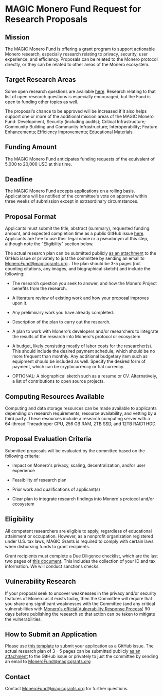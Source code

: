 # MAGIC Monero Fund Request for Research Proposals

## Mission  

The MAGIC Monero Fund is offering a grant program to support actionable Monero research, especially research relating to privacy, security, user experience, and efficiency. Proposals can be related to the Monero protocol directly, or they can be related to other areas of the Monero ecosystem.  

## Target Research Areas  

Some open research questions are available [here](https://github.com/monero-project/research-lab/issues/94). Research relating to that list of open research questions is especially encouraged, but the Fund is open to funding other topics as well.  

The proposal's chance to be approved will be increased if it also helps support one or more of the additional mission areas of the MAGIC Monero Fund: Development, Security (including audits); Critical Infrastructure; Community Building and Community Infrastructure; Interoperability; Feature Enhancements; Efficiency Improvements; Educational Materials.  

## Funding Amount  

The MAGIC Monero Fund anticipates funding requests of the equivalent of 5,000 to 20,000 USD at this time.  

## Deadline  

The MAGIC Monero Fund accepts applications on a rolling basis. Applications will be notified of the committee's vote on approval within three weeks of submission except in extraordinary circumstances.  

## Proposal Format  

Applicants must submit the title, abstract (summary), requested funding amount, and expected completion time as a public GitHub issue [here](https://github.com/MAGICGrants/Monero-Fund/edit/main/.github/ISSUE_TEMPLATE/grant-application.md). Applicants are free to use their legal name or a pseudonym at this step, although note the "Eligibility" section below.  

The actual research plan can be submitted publicly [as an attachment](https://docs.github.com/en/get-started/writing-on-github/working-with-advanced-formatting/attaching-files) to the GitHub issue or privately to just the committee by sending an email to MoneroFund@magicgrants.org . The plan should be 3-5 pages (not counting citations, any images, and biographical sketch) and include the following:  

*   The research question you seek to answer, and how the Monero Project benefits from the research.  
    
*   A literature review of existing work and how your proposal improves upon it.  
    
*   Any preliminary work you have already completed.  
    
*   Description of the plan to carry out the research.  
    
*   A plan to work with Monero's developers and/or researchers to integrate the results of the research into Monero's protocol or ecosystem.  
    
*   A budget, likely consisting mostly of labor costs for the researcher(s). This should include the desired payment schedule, which should be no more frequent than monthly. Any additional budgetary item such as equipment should be included as well. Specify the desired form of payment, which can be cryptocurrency or fiat currency.  
    
*   OPTIONAL: A biographical sketch such as a resume or CV. Alternatively, a list of contributions to open source projects.  
    

## Computing Resources Available  

Computing and data storage resources can be made available to applicants depending on research requirements, resource availability, and vetting by a third party. These resources include a research computing server with a 64-thread Threadripper CPU, 256 GB RAM, 2TB SSD, and 12TB RAID1 HDD.

## Proposal Evaluation Criteria  

Submitted proposals will be evaluated by the committee based on the following criteria:  

*   Impact on Monero's privacy, scaling, decentralization, and/or user experience  
    
*   Feasibility of research plan  
    
*   Prior work and qualifications of applicant(s)  
    
*   Clear plan to integrate research findings into Monero's protocol and/or ecosystem  
    

## Eligibility  

All competent researchers are eligible to apply, regardless of educational attainment or occupation. However, as a nonprofit organization registered under U.S. tax laws, MAGIC Grants is required to comply with certain laws when disbursing funds to grant recipients.  

Grant recipients must complete a Due Diligence checklist, which are the last two pages of [this document](https://magicgrants.org/funds/MAGIC%20Fund%20Grant%20Disbursement%20Process%20and%20Requirements.pdf). This includes the collection of your ID and tax information. We will conduct sanctions checks.  

## Vulnerability Research  

If your proposal seek to uncover weaknesses in the privacy and/or security features of Monero as it exists today, then the Committee will require that you share any significant weaknesses with the Committee (and any critical vulnerabilities with [Monero's official Vulnerability Response Process](https://github.com/monero-project/meta/blob/master/VULNERABILITY_RESPONSE_PROCESS.md)) 90 days before publishing the research so that action can be taken to mitigate the vulnerabilities.

## How to Submit an Application

Please use [this template](https://github.com/MAGICGrants/Monero-Fund/edit/main/.github/ISSUE_TEMPLATE/grant-application.md) to submit your application as a GitHub issue. The actual research plan of 3 - 5 pages can be submitted publicly [as an attachment](https://docs.github.com/en/get-started/writing-on-github/working-with-advanced-formatting/attaching-files) to the GitHub issue or privately to just the committee by sending an email to MoneroFund@magicgrants.org

## Contact  

Contact MoneroFund@magicgrants.org for further questions.
